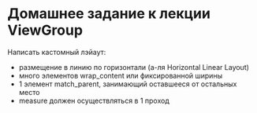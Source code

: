 # Домашнее задание к лекции ViewGroup

Написать кастомный лэйаут:
* размещение в линию по горизонтали (а-ля Horizontal Linear Layout)
* много элементов wrap_content или фиксированной ширины
* 1 элемент match_parent, занимающий оставшееся от остальных место
* measure должен осуществляться в 1 проход
